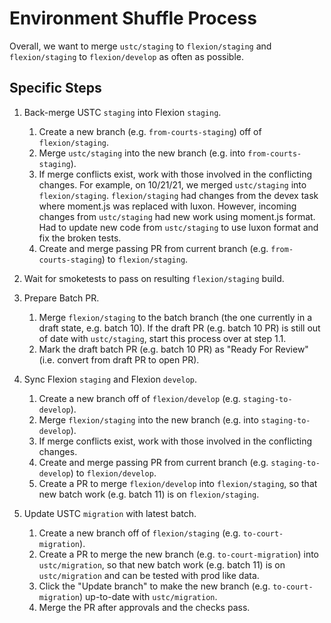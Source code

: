 # Environment Shuffle Process

Overall, we want to merge `ustc/staging` to `flexion/staging` and `flexion/staging` to `flexion/develop` as often as possible.

## Specific Steps

1. Back-merge USTC `staging` into Flexion `staging`.

   1. Create a new branch (e.g. `from-courts-staging`) off of `flexion/staging`.
   2. Merge `ustc/staging` into the new branch (e.g. into `from-courts-staging`).
   3. If merge conflicts exist, work with those involved in the conflicting changes.
      For example, on 10/21/21, we merged `ustc/staging` into `flexion/staging`.
      `flexion/staging` had changes from the devex task where moment.js was replaced with luxon.
      However, incoming changes from `ustc/staging` had new work using moment.js format.
      Had to update new code from `ustc/staging` to use luxon format and fix the broken tests.
   4. Create and merge passing PR from current branch (e.g. `from-courts-staging`) to `flexion/staging`.

2. Wait for smoketests to pass on resulting `flexion/staging` build.

3. Prepare Batch PR.

   1. Merge `flexion/staging` to the batch branch (the one currently in a draft state, e.g. batch 10).
      If the draft PR (e.g. batch 10 PR) is still out of date with `ustc/staging`, start this process over at step 1.1.
   2. Mark the draft batch PR (e.g. batch 10 PR) as "Ready For Review" (i.e. convert from draft PR to open PR).

4. Sync Flexion `staging` and Flexion `develop`.

   1. Create a new branch off of `flexion/develop` (e.g. `staging-to-develop`).
   2. Merge `flexion/staging` into the new branch (e.g. into `staging-to-develop`).
   3. If merge conflicts exist, work with those involved in the conflicting changes.
   4. Create and merge passing PR from current branch (e.g. `staging-to-develop`) to `flexion/develop`.
   5. Create a PR to merge `flexion/develop` into `flexion/staging`, so that new batch work (e.g. batch 11) is on `flexion/staging`.

5. Update USTC `migration` with latest batch.

   1. Create a new branch off of `flexion/staging` (e.g. `to-court-migration`).
   2. Create a PR to merge the new branch (e.g. `to-court-migration`) into `ustc/migration`, so that new batch work (e.g. batch 11) is on `ustc/migration` and can be tested with prod like data.
   3. Click the "Update branch" to make the new branch (e.g. `to-court-migration`) up-to-date with `ustc/migration`.
   4. Merge the PR after approvals and the checks pass.

